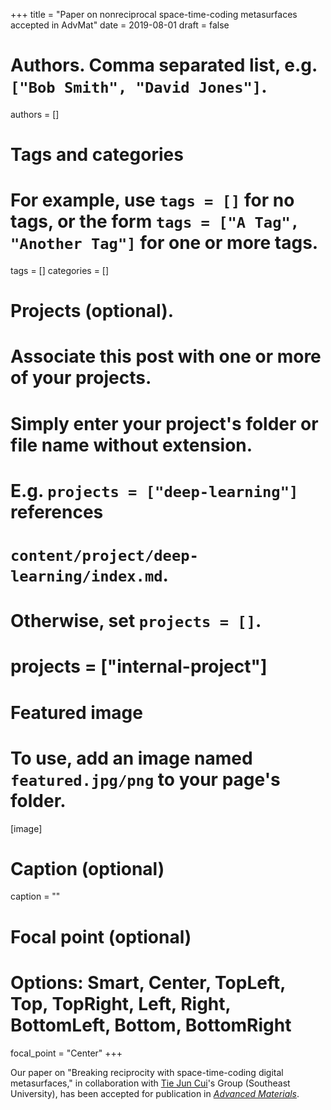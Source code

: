 +++
title = "Paper on nonreciprocal space-time-coding metasurfaces accepted in AdvMat"
date = 2019-08-01
draft = false

# Authors. Comma separated list, e.g. `["Bob Smith", "David Jones"]`.
authors = []

# Tags and categories
# For example, use `tags = []` for no tags, or the form `tags = ["A Tag", "Another Tag"]` for one or more tags.
tags = []
categories = []

# Projects (optional).
#   Associate this post with one or more of your projects.
#   Simply enter your project's folder or file name without extension.
#   E.g. `projects = ["deep-learning"]` references 
#   `content/project/deep-learning/index.md`.
#   Otherwise, set `projects = []`.
# projects = ["internal-project"]

# Featured image
# To use, add an image named `featured.jpg/png` to your page's folder. 
[image]
  # Caption (optional)
  caption = ""

  # Focal point (optional)
  # Options: Smart, Center, TopLeft, Top, TopRight, Left, Right, BottomLeft, Bottom, BottomRight
  focal_point = "Center"
+++

Our paper on "Breaking reciprocity with space-time-coding digital metasurfaces,"
in collaboration with [Tie Jun Cui]'s Group (Southeast University),
has been accepted for publication in [*Advanced Materials*](https://onlinelibrary.wiley.com/journal/15214095). 


[Tie Jun Cui]: https://scholar.google.com/citations?user=-h-1eJsAAAAJ&hl=en